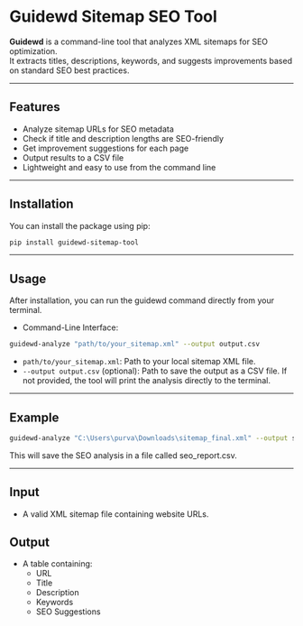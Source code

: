 # Guidewd Sitemap SEO Tool

**Guidewd** is a command-line tool that analyzes XML sitemaps for SEO optimization.  
It extracts titles, descriptions, keywords, and suggests improvements based on standard SEO best practices.

---

## Features

- Analyze sitemap URLs for SEO metadata
- Check if title and description lengths are SEO-friendly
- Get improvement suggestions for each page
- Output results to a CSV file
- Lightweight and easy to use from the command line

---

## Installation

You can install the package using pip:

```bash
pip install guidewd-sitemap-tool
```

---

## Usage
After installation, you can run the guidewd command directly from your terminal.

- Command-Line Interface:
```bash
guidewd-analyze "path/to/your_sitemap.xml" --output output.csv
```

- `path/to/your_sitemap.xml`: Path to your local sitemap XML file.
- `--output output.csv` (optional): Path to save the output as a CSV file. If not provided, the tool will print the analysis directly to the terminal.

---

## Example
```bash
guidewd-analyze "C:\Users\purva\Downloads\sitemap_final.xml" --output seo_report.csv
```

This will save the SEO analysis in a file called seo_report.csv.

---

## Input
- A valid XML sitemap file containing website URLs.

## Output
- A table containing:
    - URL
    - Title
    - Description
    - Keywords
    - SEO Suggestions
